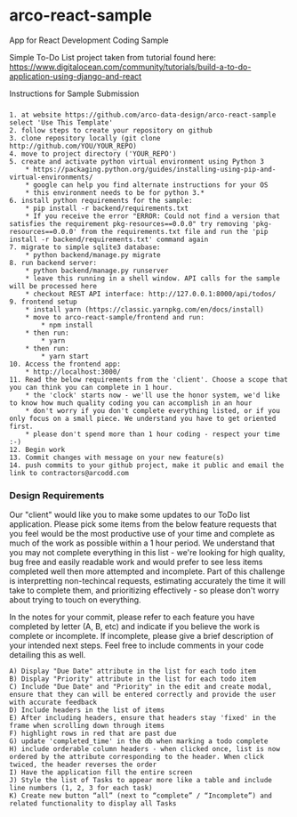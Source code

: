 # arco-react-sample
App for React Development Coding Sample

Simple To-Do List project taken from tutorial found here: https://www.digitalocean.com/community/tutorials/build-a-to-do-application-using-django-and-react

Instructions for Sample Submission

### 
    1. at website https://github.com/arco-data-design/arco-react-sample select 'Use This Template'
    2. follow steps to create your repository on github
    3. clone repository locally (git clone http://github.com/YOU/YOUR_REPO)
    4. move to project directory ('YOUR_REPO')
    5. create and activate python virtual environment using Python 3
        * https://packaging.python.org/guides/installing-using-pip-and-virtual-environments/
        * google can help you find alternate instructions for your OS
        * this environment needs to be for python 3.*
    6. install python requirements for the sample:
        * pip install -r backend/requirements.txt
        * If you receive the error "ERROR: Could not find a version that satisfies the requirement pkg-resources==0.0.0" try removing 'pkg-resources==0.0.0' from the requirements.txt file and run the 'pip install -r backend/requirements.txt' command again
    7. migrate to simple sqlite3 database:
        * python backend/manage.py migrate
    8. run backend server:
        * python backend/manage.py runserver
        * leave this running in a shell window. API calls for the sample will be processed here
        * checkout REST API interface: http://127.0.0.1:8000/api/todos/
    9. frontend setup
        * install yarn (https://classic.yarnpkg.com/en/docs/install)
        * move to arco-react-sample/frontend and run:
            * npm install
        * then run:
            * yarn
        * then run:
            * yarn start
    10. Access the frontend app:
        * http://localhost:3000/
    11. Read the below requirements from the 'client'. Choose a scope that you can think you can complete in 1 hour.
        * the 'clock' starts now - we'll use the honor system, we'd like to know how much quality coding you can accomplish in an hour
        * don't worry if you don't complete everything listed, or if you only focus on a small piece. We understand you have to get oriented first.
        * please don't spend more than 1 hour coding - respect your time :-)
    12. Begin work 
    13. Commit changes with message on your new feature(s)
    14. push commits to your github project, make it public and email the link to contractors@arcodd.com

### Design Requirements
Our "client" would like you to make some updates to our ToDo list application. Please pick some items from the below feature requests that you feel would be the most productive use of your time and complete as much of the work as possible within a 1 hour period. We understand that you may not complete everything in this list - we're looking for high quality, bug free and easily readable work and would prefer to see less items completed well then more attempted and incomplete. Part of this challenge is interpretting non-techincal requests, estimating accurately the time it will take to complete them, and prioritizing effectively - so please don't worry about trying to touch on everything.

In the notes for your commit, please refer to each feature you have completed by letter (A, B, etc) and indicate if you believe the work is complete or incomplete. If incomplete, please give a brief description of your intended next steps. Feel free to include comments in your code detailing this as well.

    A) Display "Due Date" attribute in the list for each todo item
    B) Display "Priority" attribute in the list for each todo item
    C) Include "Due Date" and "Priority" in the edit and create modal, ensure that they can will be entered correctly and provide the user with accurate feedback
    D) Include headers in the list of items
    E) After including headers, ensure that headers stay 'fixed' in the frame when scrolling down through items
    F) highlight rows in red that are past due
    G) update 'completed_time' in the db when marking a todo complete
    H) include orderable column headers - when clicked once, list is now ordered by the attribute corresponding to the header. When click twiced, the header reverses the order
    I) Have the application fill the entire screen
    J) Style the list of Tasks to appear more like a table and include line numbers (1, 2, 3 for each task)
    K) Create new button “all” (next to “complete” / “Incomplete”) and related functionality to display all Tasks
